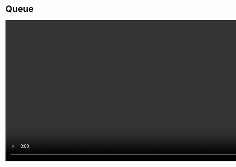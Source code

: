 # Queue

<video src="https://youtu.be/D6gu-_tmEpQ?feature=shared" preview-src="queue1.jpeg" width="900"  />



## Overview

<note>

**What is a Queue?**

A queue is a data structure that stores items in a first-in, first-out (FIFO) order. In a FIFO data structure, the first item added to the queue will be the first item removed. This is equivalent to the requirement that once a new element is added, all elements that were added before have to be removed before the new element can be removed.
</note>

## Use Cases

<procedure>

Use cases for a queue include:

- Storing the order of operations in a calculator
- Storing the order of web pages visited in a web browser
- Storing the order of function calls in a program
- Storing the order of undo operations in a program
- Storing the order of transactions in a bank account
- Storing the order of processes in an operating system
- Storing the order of tasks in a thread pool
- Storing the order of messages in a message queue

</procedure>



## Implementation

<table style="none">
<tr>
<td>

<code-block lang="plantuml">
    @startuml
    class Queue {
      - data: DataType[]
      - front: int
      - rear: int
      - capacity: int
    ..
      + Queue(capacity: int)
        + isEmpty(): boolean
        + isFull(): boolean
        + enqueue(item: DataType): void
        + dequeue(): DataType
        + peek(): DataType
        + size(): int
    }
    @enduml
</code-block>

</td>
<td>

<deflist collapsible="true" default-state="collapsed">
<def title="Key Elements" default-state="collapsed">
    <deflist>
        <def title="data">is an array to store the elements of the queue.</def>
        <def title="front">is an integer representing the index of the front element in the queue.</def>
        <def title="rear">is an integer representing the index of the rear element in the queue.</def>
        <def title="capacity">is the maximum number of elements the queue can hold.</def>
    </deflist>
</def>
<def title="Methods">
    <deflist>
        <def title="isEmpty()">returns true if the queue is empty, false otherwise.</def>
        <def title="isFull()">returns true if the queue is full, false otherwise.</def>
        <def title="enqueue(item)">adds an item to the rear of the queue.</def>
        <def title="dequeue()">removes an item from the front of the queue.</def>
        <def title="peek()">returns the item at the front of the queue without removing it.</def>
        <def title="size()">returns the number of items in the queue.</def>
    </deflist>
</def>
</deflist>
</td>
</tr>
<tr style="none">
<td colspan="2">

<tip>
<b>Enqueue</b>
<p>Enqueuing an item onto a queue is a simple operation. The item is added to the rear of the queue. This is done by adding the item to the rear of the queue and then incrementing the rear of the queue.</p>
</tip>

<tip>
<b>Dequeue</b>
<p>Dequeuing an item from a queue is a simple operation. The item is removed from the front of the queue. This is done by removing the item from the front of the queue and then incrementing the front of the queue.</p>
</tip>

<tip>
<b>Peek</b>
<p>Peeking at an item in a queue is a simple operation. The item is returned from the front of the queue. This is done by returning the item from the front of the queue.</p>
</tip>

</td>
</tr>
</table>

#### Sample Code

```c++
#include <cassert>
#include <iostream>
#include <queue>
 
int main()
{
    std::queue<int> q;
 
    q.push(0); // back pushes 0
    q.push(1); // q = 0 1
    q.push(2); // q = 0 1 2
    q.push(3); // q = 0 1 2 3
 
    assert(q.front() == 0);
    assert(q.back() == 3);
    assert(q.size() == 4);
 
    q.pop(); // removes the front element, 0
    assert(q.size() == 3);
 
    // Print and remove all elements. Note that std::queue does not
    // support begin()/end(), so a range-for-loop cannot be used.
    std::cout << "q: ";
    for (; !q.empty(); q.pop())
        std::cout << q.front() << ' ';
    std::cout << '\n';
    assert(q.size() == 0);
}
```

#### Output

```text
q: 1 2 3
```

### Considerations




